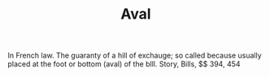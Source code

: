 ---
title: Aval
letter: A
permalink: "/definitions/bld-aval.html"
body: In French law. The guaranty of a hill of exchauge; so called because usually
  placed at the foot or bottom (aval) of the blll. Story, Bills, $$ 394, 454
published_at: '2018-07-07'
source: Black's Law Dictionary 2nd Ed (1910)
layout: post
---